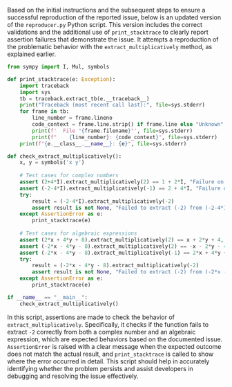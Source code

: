 Based on the initial instructions and the subsequent steps to ensure a successful reproduction of the reported issue, below is an updated version of the `reproducer.py` Python script. This version includes the correct validations and the additional use of `print_stacktrace` to clearly report assertion failures that demonstrate the issue. It attempts a reproduction of the problematic behavior with the `extract_multiplicatively` method, as explained earlier.

```python
from sympy import I, Mul, symbols

def print_stacktrace(e: Exception):
    import traceback
    import sys
    tb = traceback.extract_tb(e.__traceback__)
    print("Traceback (most recent call last):", file=sys.stderr)
    for frame in tb:
        line_number = frame.lineno
        code_context = frame.line.strip() if frame.line else "Unknown"
        print(f'  File "{frame.filename}"', file=sys.stderr)
        print(f"    {line_number}: {code_context}", file=sys.stderr)
    print(f"{e.__class__.__name__}: {e}", file=sys.stderr)

def check_extract_multiplicatively():
    x, y = symbols('x y')
    
    # Test cases for complex numbers
    assert (2+4*I).extract_multiplicatively(2) == 1 + 2*I, "Failure on complex number with positive divisor"
    assert (-2-4*I).extract_multiplicatively(-1) == 2 + 4*I, "Failure on complex number with -1 divisor"
    try:
        result = (-2-4*I).extract_multiplicatively(-2)
        assert result is not None, "Failed to extract (-2) from (-2-4*I)"
    except AssertionError as e:
        print_stacktrace(e)
    
    # Test cases for algebraic expressions
    assert (2*x + 4*y + 8).extract_multiplicatively(2) == x + 2*y + 4, "Failure on algebraic expression with positive divisor"
    assert (-2*x - 4*y - 8).extract_multiplicatively(2) == -x - 2*y - 4, "Failure on algebraic expression with positive divisor and negative terms"
    assert (-2*x - 4*y - 8).extract_multiplicatively(-1) == 2*x + 4*y + 8, "Failure on algebraic expression with -1 divisor"
    try:
        result = (-2*x - 4*y - 8).extract_multiplicatively(-2)
        assert result is not None, "Failed to extract (-2) from (-2*x - 4*y - 8)"
    except AssertionError as e:
        print_stacktrace(e)

if __name__ == "__main__":
    check_extract_multiplicatively()
```

In this script, assertions are made to check the behavior of `extract_multiplicatively`. Specifically, it checks if the function fails to extract `-2` correctly from both a complex number and an algebraic expression, which are expected behaviors based on the documented issue. `AssertionError` is raised with a clear message when the expected outcome does not match the actual result, and `print_stacktrace` is called to show where the error occurred in detail. This script should help in accurately identifying whether the problem persists and assist developers in debugging and resolving the issue effectively.
